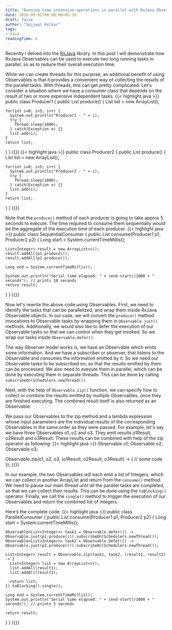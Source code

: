 ```yaml
---
title: "Running time intensive operations in parallel with RxJava Observables"
date: 2016-09-01T00:00:00+05:30
draft: false
author: "Sojjwal Kelkar"
tags:
- Java
readingTime: 6
---
```

Recently I delved into the [RxJava](https://github.com/ReactiveX/RxJava) library. In this post I will demonstrate how RxJava Observables can be used to execute two long running tasks in parallel, so as to reduce their overall execution time.

While we can create threads for this purpose, an additional benefit of using Observables is that it provides a convenient way of collecting the results of the parallel tasks. With threads, this can get pretty complicated.
Let's consider a situation where we have a consumer class that depends on the result of two or more expensive independent tasks.
{{< highlight java  >}}
public class Producer1 {
  public List<Integer> produce() {
    List<Integer> list = new ArrayList<Integer>();
    
    for(int i=0; i<5; i++) {
      System.out.println("Producer1 - " + i);
      try {
        Thread.sleep(1000);
      } catch(Exception e) {}
      list.add(i);
    }
    return list;
  }
}
{{</highlight>}}
{{< highlight java  >}}
public class Producer2 {
  public List<Integer> produce() {
    List<Integer> list = new ArrayList<Integer>();
    
    for(int i=0; i<5; i++) {
      System.out.println("Producer2 - " + i);
      try {
        Thread.sleep(1000);
      } catch(Exception e) {}
      list.add(i);
    }
    return list;
  }
}
{{</highlight>}}

Note that the `produce()` method of each producer is going to take approx 5 seconds to execute. The time required to consume them sequentially would be the aggregate of the execution time of each producer.
{{< highlight java  >}}
public class SequentialConsumer {
  public List<Integer> consume(Producer1 p1, Producer2 p2) {
    Long start = System.currentTimeMillis();
    
    List<Integer> result = new ArrayList<>();
    result.addAll(p1.produce());
    result.addAll(p2.produce());
    
    Long end = System.currentTimeMillis();
    
    System.out.println("Serial time elapsed: " + (end-start)/1000 + " seconds"); // prints 10 seconds
    return result;
  }
}
{{</highlight>}}

Now let's rewrite the above code using Observables. First, we need to identify the tasks that can be parallelized, and wrap them inside RxJava Observable objects. In our case, we will convert the `produce()` method invocations to Observable tasks by wrapping them in `Observable.just()` methods. Additionally, we would also like to defer the execution of our Observable tasks so that we can control when they get invoked. So we wrap our tasks inside `Observable.defer()`.

The way Observer model works is, we have an Observable which emits some information. And we have a subscriber or observer, that listens to the Observable and consumes the information emitted by it. So we need our Observable tasks to be subscribed on, so that the results emitted by them can be processed. We also need to execute them in parallel, which can be done by executing them in separate threads. This can be done by calling `subscribeOn(Schedulers.newThread())`.

Next, with the help of `Observable.zip()` function, we can specify how to collect or combine the results emitted by multiple Observables, once they are finished executing. The combined result itself is also returned as an Observable.

We pass our Observables to the zip method and a lambda expression whose input parameters are the individual results of the corresponding Observables in the same order as they were passed. For example, let's say we have three Observables o1, o2 and o3. They emit results o1Result, o2Result and o3Result. These results can be combined with help of the zip operator as following:
{{< highlight java  >}}
Observable<Object> o1;
Observable<Object> o2;
Observable<Object> o3;

Observable.zip(o1, o2, o3, (o1Result, o2Result, o3Result) -> {
  // some code
});
{{</highlight>}}

In our example, the two Observables will each emit a list of Integers, which we can collect in another ArrayList and return from the `consume()` method.
We need to pause our main thread until all the parallel tasks are completed, so that we can collect their results. This can be done using the `toBlocking()` operator.
Finally, we  call the `single()` method to trigger the execution of our Observables and return the combined list of integers.

Here’s the complete code:
{{< highlight java  >}}
public class ParallelConsumer {
  public List<Integer> consume(Producer1 p1, Producer2 p2) {
    Long start = System.currentTimeMillis();
    
    Observable<List<Integer>> task1 = Observable.defer(() -> Observable.just(p1.produce())).subscribeOn(Schedulers.newThread());
    Observable<List<Integer>> task2 = Observable.defer(() -> Observable.just(p2.produce())).subscribeOn(Schedulers.newThread());
    
    List<Integer> result = Observable.zip(task1, task2, (result1, result2) -> {
      List<Integer> list = new ArrayList<>();
      list.addAll(result1);
      list.addAll(result2);
      
      return list;
    }).toBlocking().single();
    
    Long end = System.currentTimeMillis();
    System.out.println("Serial time elapsed: " + (end-start)/1000 + " seconds"); // prints 5 seconds
    
    return result;
  }
}
{{</highlight>}}

